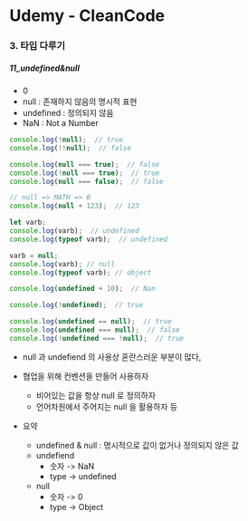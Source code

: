 # Udemy - CleanCode

### 3. 타입 다루기

##### 11_undefined&null

* 0
* null : 존재하지 않음의 명시적 표현
* undefined : 정의되지 않음
* NaN : Not a Number





```javascript
console.log(!null);  // true
console.log(!!null);  // false

console.log(null === true);  // false
console.log(!null === true);  // true
console.log(null === false);  // false

// null => MATH => 0
console.log(null + 123);  // 123

let varb;
console.log(varb);  // undefined
console.log(typeof varb);  // undefined

varb = null;
console.log(varb); // null
console.log(typeof varb); // object

console.log(undefined + 10);  // Nan

console.log(!undefined);  // true

console.log(undefined == null);  // true
console.log(undefined === null);  // false
console.log(!undefined === !null);  // true

```

* null 과 undefiend 의 사용상 혼란스러운 부분이 많다,
* 협업을 위해 컨벤션을 만들어 사용하자
  * 비어있는 값을 항상 null 로 정의하자
  * 언어차원에서 주어지는 null 을 활용하자 등





* 요약
  * undefined & null : 명시적으로 값이 없거나 정의되지 않은 값
  * undefiend
    * 숫자 -> NaN
    * type -> undefined
  * null
    * 숫자 -> 0
    * type -> Object
